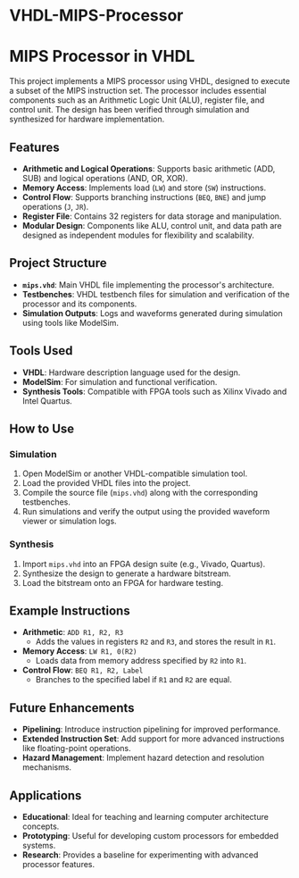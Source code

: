 # VHDL-MIPS-Processor

# MIPS Processor in VHDL

This project implements a MIPS processor using VHDL, designed to execute a subset of the MIPS instruction set. The processor includes essential components such as an Arithmetic Logic Unit (ALU), register file, and control unit. The design has been verified through simulation and synthesized for hardware implementation.

## Features

- **Arithmetic and Logical Operations**: Supports basic arithmetic (ADD, SUB) and logical operations (AND, OR, XOR).
- **Memory Access**: Implements load (`LW`) and store (`SW`) instructions.
- **Control Flow**: Supports branching instructions (`BEQ`, `BNE`) and jump operations (`J`, `JR`).
- **Register File**: Contains 32 registers for data storage and manipulation.
- **Modular Design**: Components like ALU, control unit, and data path are designed as independent modules for flexibility and scalability.

## Project Structure

- **`mips.vhd`**: Main VHDL file implementing the processor's architecture.
- **Testbenches**: VHDL testbench files for simulation and verification of the processor and its components.
- **Simulation Outputs**: Logs and waveforms generated during simulation using tools like ModelSim.

## Tools Used

- **VHDL**: Hardware description language used for the design.
- **ModelSim**: For simulation and functional verification.
- **Synthesis Tools**: Compatible with FPGA tools such as Xilinx Vivado and Intel Quartus.

## How to Use

### Simulation

1. Open ModelSim or another VHDL-compatible simulation tool.
2. Load the provided VHDL files into the project.
3. Compile the source file (`mips.vhd`) along with the corresponding testbenches.
4. Run simulations and verify the output using the provided waveform viewer or simulation logs.

### Synthesis

1. Import `mips.vhd` into an FPGA design suite (e.g., Vivado, Quartus).
2. Synthesize the design to generate a hardware bitstream.
3. Load the bitstream onto an FPGA for hardware testing.

## Example Instructions

- **Arithmetic**: `ADD R1, R2, R3`  
   - Adds the values in registers `R2` and `R3`, and stores the result in `R1`.
- **Memory Access**: `LW R1, 0(R2)`  
   - Loads data from memory address specified by `R2` into `R1`.
- **Control Flow**: `BEQ R1, R2, Label`  
   - Branches to the specified label if `R1` and `R2` are equal.

## Future Enhancements

- **Pipelining**: Introduce instruction pipelining for improved performance.
- **Extended Instruction Set**: Add support for more advanced instructions like floating-point operations.
- **Hazard Management**: Implement hazard detection and resolution mechanisms.

## Applications

- **Educational**: Ideal for teaching and learning computer architecture concepts.
- **Prototyping**: Useful for developing custom processors for embedded systems.
- **Research**: Provides a baseline for experimenting with advanced processor features.
